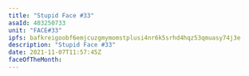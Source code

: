 ```yaml
---
title: "Stupid Face #33"
asaId: 403250733
unit: "FACE#33"
ipfs: bafkreigoobf6emjcuzgmymomstplusi4nr6k5srhd4hqz53qmuasy74j3e
description: "Stupid Face #33"
date: 2021-11-07T11:57:45Z
faceOfTheMonth:
---
```

